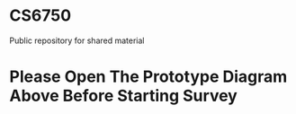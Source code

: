# CS6750
Public repository for shared material


# Please Open The Prototype Diagram Above Before Starting Survey
